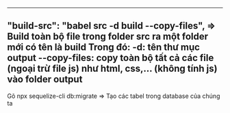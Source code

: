 ----------------------------------------------------------------------------------------------------------
"build-src": "babel src -d build --copy-files",
=> Build toàn bộ file trong folder src ra một folder mới có tên là build
Trong đó:
-d: tên thư mục output
--copy-files: copy toàn bộ tất cả các file (ngoại trừ file js) như html, css,... (không tính js) vào folder output
----------------------------------------------------------------------------------------------------------
Gõ npx sequelize-cli db:migrate => Tạo các tabel trong database của chúng ta

